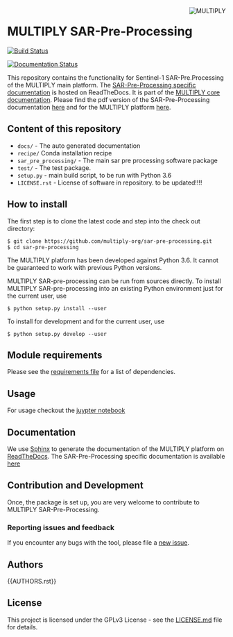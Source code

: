 <img alt="MULTIPLY" align="right" src="https://raw.githubusercontent.com/multiply-org/sar-pre-processing/master/docs/images/multiply_multi_colour.png" />

# MULTIPLY SAR-Pre-Processing

[![Build Status](https://travis-ci.org/McWhity/sar-pre-processing.svg?branch=getting_to_release)](https://travis-ci.org/McWhity/sar-pre-processing)
<!-- [![Build Status](https://travis-ci.org/McWhity/sar-pre-processing.svg?branch=master)](https://travis-ci.org/McWhity/sar-pre-processing) -->
[![Documentation Status](https://readthedocs.org/projects/multiply-sar-pre-processing/badge/?version=getting_to_release)](https://multiply-sar-pre-processing.readthedocs.io/en/getting_to_release/?badge=getting_to_release)

This repository contains the functionality for Sentinel-1 SAR-Pre.Processing of the MULTIPLY main platform.
The [SAR-Pre-Processing specific documentation](https://multiply-sar-pre-processing.readthedocs.io/en/getting_to_release/) is hosted on ReadTheDocs. It is part of the [MULTIPLY core documentation](http://multiply.readthedocs.io/).
Please find the pdf version of the SAR-Pre-Processing documentation [here](https://multiply-sar-pre-processing.readthedocs.io/_/downloads/en/getting_to_release/pdf/) and for the MULTIPLY platform [here](https://readthedocs.org/projects/multiply/downloads/pdf/latest/).

## Content of this repository

* `docs/` - The auto generated documentation
* `recipe/` Conda installation recipe
* `sar_pre_processing/` - The main sar pre processing software package
* `test/` - The test package.
* `setup.py` - main build script, to be run with Python 3.6
* `LICENSE.rst` - License of software in repository.
to be updated!!!!

## How to install

The first step is to clone the latest code and step into the check out directory:

    $ git clone https://github.com/multiply-org/sar-pre-processing.git
    $ cd sar-pre-processing

The MULTIPLY platform has been developed against Python 3.6.
It cannot be guaranteed to work with previous Python versions.

MULTIPLY SAR-pre-processing can be run from sources directly.
To install MULTIPLY SAR-pre-processing into an existing Python environment just for the current user, use

    $ python setup.py install --user

To install for development and for the current user, use

    $ python setup.py develop --user

## Module requirements

Please see the [requirements file](https://github.com/multiply-org/sar-pre-processing/master/docs/requirements.txt) for a list of dependencies.

## Usage

For usage checkout the [juypter notebook](https://nbviewer.jupyter.org/github/McWhity/sar-pre-processing/tree/getting_to_release/docs/notebooks/)

## Documentation

We use [Sphinx](http://www.sphinx-doc.org/en/stable/rest.html) to generate the documentation of the MULTIPLY platform on [ReadTheDocs](https://multiply.readthedocs.io/). The SAR-Pre-Processing specific documentation is available [here](https://multiply-sar-pre-processing.readthedocs.io/en/latest/)

## Contribution and Development

Once, the package is set up, you are very welcome to contribute to MULTIPLY SAR-Pre-Processing.

### Reporting issues and feedback

If you encounter any bugs with the tool, please file a [new issue](https://github.com/multiply-org/sar-pre-processing/issues/new).

## Authors

{{AUTHORS.rst}}

## License

This project is licensed under the GPLv3 License - see the [LICENSE.md](https://github.com/multiply-org/sar-pre-processing/blob/master/LICENSE.rst) file for details.

